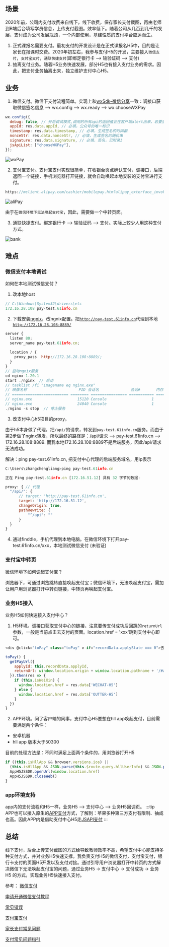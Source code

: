 ## 场景
2020年前，公司内支付收费来自线下，线下收费，保存家长支付截图，再由老师到B端后台填写学员信息，上传支付截图。效率低下。随着公司从几百到几千的发展，支付成为公司发展瓶颈，一个内部使用，基建性质的支付平台应运而生。
1. 正式课报名需要支付。最初支付的开发设计是在正式课报名H5中，目的是让家长在报课时交费。2020年初左右，我参与支付H5的开发，主要接入<code>微信支付</code>，<code>支付宝支付</code>，<code>通联快捷支付</code>(即绑定银行卡 --> 输验证码 --> 支付)
2. 抽离支付业务。随着H5业务快速发展，部分H5也有接入支付业务的需求。因此，把支付业务抽离出来，独立维护支付中心H5。

## 业务
1. 微信支付。微信下支付流程简单。实现上和[wxSdk-微信分享](./h5-sdk.html#二、wxsdk)一致：调接口获取微信签名信息 --> wx.config --> wx.ready --> wx.chooseWXPay
```js
wx.config({
  debug: false, // 开启调试模式,调用的所有api的返回值会在客户端alert出来，若要查看传入的参数，可以在pc端打开，参数信息会通过log打出，仅在pc端时才会打印。
  appId: res.data.appId, // 必填，公众号的唯一标识
  timestamp: res.data.timestamp, // 必填，生成签名的时间戳
  nonceStr: res.data.nonceStr, // 必填，生成签名的随机串
  signature: res.data.signature, // 必填，签名，见附录1
  jsApiList: ["chooseWXPay"],
});
```
![wxPay](@assets/project/26.png)

2. 支付宝支付。支付宝支付实现很简单，在收银台页点确认支付，调接口，后端返回一个链接，手机浏览器打开链接，就会自动唤起本地安装的支付宝进行支付。
```js
https://mclient.alipay.com/cashier/mobilepay.htm?alipay_exterface_invoke_assign_target=invoke_dfd00918a66d86f566b99f1cf7cecbf5&alipay_exterface_invoke_assign_sign=_iuvu_a_r_t_z_dcug_q_f_o_u6a_b_e_q_md_ee_ne_v_n_d_bm_n_x_f_y_ru_q_v5_t9p_th_b0_kkfp_cw%3D%3D
```
![aliPay](@assets/project/27.png)

由于在<code>微信环境下无法唤起支付宝</code>，因此，需要做一个中转页面。

3. 通联快捷支付。绑定银行卡 --> 输验证码 --> 支付。实际上较少人用这种支付方式。

![bank](@assets/project/28.png)

## 难点
### 微信支付本地调试
如何在本地测试微信支付？

1. 改本地host
```js
// C:\Windows\System32\drivers\etc
172.16.28.108 pay-test.61info.cn
```
2. 下载安装[ngnix](https://nginx.org/en/docs/windows.html)，改ngnix配置。把<code>http://pay-test.61info.cn</code>代理到本地<code>http://172.16.28.108:8889/</code>
```js
server {
  listen 80;
  server_name pay-test.61info.cn;
  
  location / {
    proxy_pass  http://172.16.28.108:8889/;
  }
}
// 启动ngnix服务
cd nginx-1.20.1
start ./nginx  // 启动
// tasklist /fi "imagename eq nginx.exe"
// 映像名称                       PID 会话名              会话#       内存使用
// ========================= ======== ================ =========== ============
// nginx.exe                    15120 Console                    1      7,996 K
// nginx.exe                    24040 Console                    1      8,244 K
./nginx -s stop  // 停止服务
```
3. 改支付中心h5项目的proxy。

由于h5本身做了代理，把<code>/api/</code>的请求，转发到<code>pay-test.61info.cn</code>服务。而由于第2步做了nginx转发，所以最终的路径是：/api/请求 --> pay-test.61info.cn --> 172.16.28.108:8889. 而我本地172.16.28.108:8889不是后端服务，因此/api/请求无法成功。

解决：ping pay-test.61info.cn, 把支付中心代理的后端服务域名，用ip表示
```js
C:\Users\zhangchengliang>ping pay-test.61info.cn

正在 Ping pay-test.61info.cn [172.16.51.12] 具有 32 字节的数据:

proxy: { // 代理
  "/api/": {
      // target: 'http://pay-test.61info.cn',
      target: 'http://172.16.51.12',
      changeOrigin: true,
      pathRewrite: {
          "^/api": ""
      }
  }
}
```

4. 通过finddle，手机代理到本地电脑。在微信环境下打开pay-test.61info.cn/xxx，本地测试微信支付 (未验证)

### 支付宝中转页
微信环境下如何调起支付宝？

浏览器下，可通过浏览跳转直接唤起支付宝；微信环境下，无法唤起支付宝，需加让用户用浏览器打开中转页链接，中转页再唤起支付宝。

### 业务H5接入
业务H5如何快速接入支付中心？

1. H5环境。调接口获取支付中心的链接，注意要传支付成功后回跳的<code>returnUrl</code>参数，一般是当前点击去支付的页面。location.href = 'xxx'跳到支付中心即可。
```js
<div @click="toPay" class="toPay" v-if="recordData.applyState === 0">去支付</div>

toPay() {
  getPayUrl({
    applyId: this.recordData.applyId,
    returnUrl: window.location.origin + window.location.pathname + '/#admissionTicket'
  }).then(res => {
    if (this.isWeiXin) {
      window.location.href = res.data['WECHAT-H5']
    } else {
      window.location.href = res.data['OUTTER-H5']
    }
  })
}
```
2. APP环境。问了客户端的同事，支付中心H5要想在hll app唤起支付，目前需要满足两个条件：
* 安卓机器
* hll app 版本大于50300

目前的处理方法是：不同时满足上面两个条件的，用浏览器打开H5
```js
if ((this.isHllApp && browser.versions.ios) || 
  (this.isHllApp && JSON.parse(this.$route.query.hllUserInfo) && JSON.parse(this.$route.query.hllUserInfo).versionCode < 50300)) {
  AppH5JSSDK.openUrl(window.location.href)
  AppH5JSSDK.closeWeb()
}
```

### app环境支持
app内的支付流程和H5一样，业务H5 --> 支付中心 --> 业务H5回调页。
:::tip
APP也可以接入原生的[APP支付](https://pay.weixin.qq.com/wiki/doc/api/app/app.php?chapter=8_1)方式，了解到：苹果多种第三方支付有限制、抽成也高。因此APP内是借助支付中心H5走[JSAPI支付](https://pay.weixin.qq.com/wiki/doc/api/jsapi.php?chapter=7_1)
:::


## 总结
线下支付，后台上传支付截图的方式给导致教师效率不高，希望支付中心能支持多种支付方式，并对业务H5快速支撑。我负责支付H5的微信支付，支付宝支付，银行卡支付的页面H5开发以及支付对接。通过引导用户浏览器打开中转页的方式解决微信下无法唤起支付宝的问题，通过业务H5 -> 支付中心 -> 支付成功 -> 业务H5 的方式，实现业务H5快速接入支付。


<style scoped>
img {
  max-width: 100%!important;
}
</style>

参考：
[微信支付](https://pay.weixin.qq.com/wiki/doc/api/index.html)

[申请开通微信支付教程](https://blog.csdn.net/zheng2780071070/article/details/114087468)

[常见错误](https://pay.weixin.qq.com/wiki/doc/api/H5.php?chapter=15_4)

[支付宝支付](https://opendocs.alipay.com/open/203/105285)

[家长支付常见问题](https://wiki.61info.cn/pages/viewpage.action?pageId=9505153)

[支付常见问题指引](https://wiki.61info.cn/pages/viewpage.action?pageId=44270784)